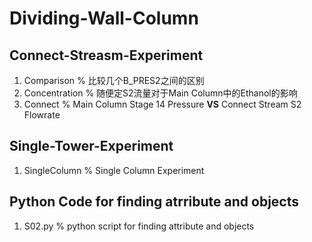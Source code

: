 # Dividing-Wall-Column
## Connect-Streasm-Experiment 
1. Comparison 
    % 比较几个B_PRES2之间的区别
2. Concentration
    % 随便定S2流量对于Main Column中的Ethanol的影响
3. Connect
    % Main Column Stage 14 Pressure **VS** Connect Stream S2 Flowrate
## Single-Tower-Experiment
1. SingleColumn % Single Column Experiment
## Python Code for finding atrribute and objects
1. S02.py % python script for finding attribute and objects
